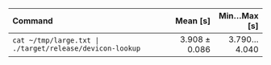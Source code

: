 | Command | Mean [s] | Min…Max [s] |
|:---|---:|---:|
| `cat ~/tmp/large.txt \| ./target/release/devicon-lookup` | 3.908 ± 0.086 | 3.790…4.040 |
